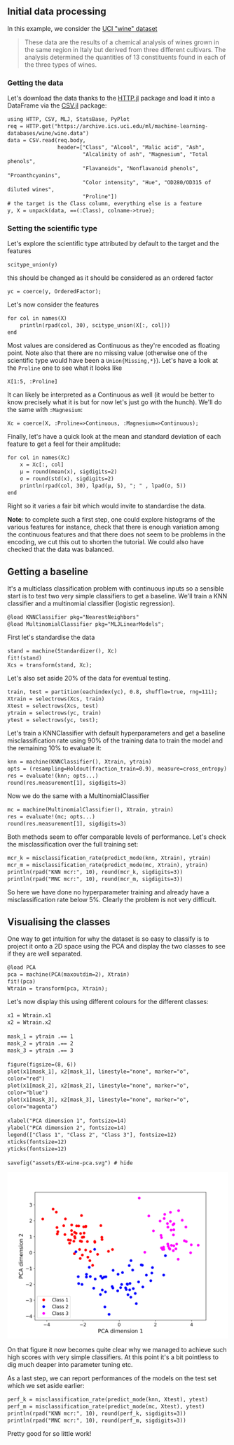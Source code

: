 <!--This file was generated, do not modify it.-->
## Initial data processing

In this example, we consider the [UCI "wine" dataset](https://archive.ics.uci.edu/ml/datasets/wine)

> These data are the results of a chemical analysis of wines grown in the same region in Italy but derived from three different cultivars. The analysis determined the quantities of 13 constituents found in each of the three types of wines.

### Getting the data
Let's download the data thanks to the [HTTP.jl](HTTP.get("https://archive.ics.uci.edu/ml/machine-learning-databases/wine/wine.data")) package and load it into a DataFrame via the [CSV.jl](https://github.com/JuliaData/CSV.jl) package:

```julia:ex1
using HTTP, CSV, MLJ, StatsBase, PyPlot
req = HTTP.get("https://archive.ics.uci.edu/ml/machine-learning-databases/wine/wine.data")
data = CSV.read(req.body,
                header=["Class", "Alcool", "Malic acid", "Ash",
                        "Alcalinity of ash", "Magnesium", "Total phenols",
                        "Flavanoids", "Nonflavanoid phenols", "Proanthcyanins",
                        "Color intensity", "Hue", "OD280/OD315 of diluted wines",
                        "Proline"])
# the target is the Class column, everything else is a feature
y, X = unpack(data, ==(:Class), colname->true);
```

### Setting the scientific type

Let's explore the scientific type attributed by default to the target and the features

```julia:ex2
scitype_union(y)
```

this should be changed as it should be considered as an ordered factor

```julia:ex3
yc = coerce(y, OrderedFactor);
```

Let's now consider the features

```julia:ex4
for col in names(X)
    println(rpad(col, 30), scitype_union(X[:, col]))
end
```

Most values are considered as Continuous as they're encoded as floating point.
Note also that there are no missing value (otherwise one of the scientific type would have been a `Union{Missing,*}`).
Let's have a look at the `Proline` one to see what it looks like

```julia:ex5
X[1:5, :Proline]
```

It can likely be interpreted as a Continuous as well (it would be better to know precisely what it is but for now let's just go with the hunch).
We'll do the same with `:Magnesium`:

```julia:ex6
Xc = coerce(X, :Proline=>Continuous, :Magnesium=>Continuous);
```

Finally, let's have a quick look at the mean and standard deviation of each feature to get a feel for their amplitude:

```julia:ex7
for col in names(Xc)
    x = Xc[:, col]
    μ = round(mean(x), sigdigits=2)
    σ = round(std(x), sigdigits=2)
    println(rpad(col, 30), lpad(μ, 5), "; " , lpad(σ, 5))
end
```

Right so it varies a fair bit which would invite to standardise the data.

**Note**: to complete such a first step, one could explore histograms of the various features for instance, check that there is enough variation among the continuous features and that there does not seem to be problems in the encoding, we cut this out to shorten the tutorial. We could also have checked that the data was balanced.

## Getting a baseline

It's a multiclass classification problem with continuous inputs so a sensible start is  to test two very simple classifiers to get a baseline.
We'll train a KNN classifier and a multinomial classifier (logistic regression).

```julia:ex8
@load KNNClassifier pkg="NearestNeighbors"
@load MultinomialClassifier pkg="MLJLinearModels";
```

First let's standardise the data

```julia:ex9
stand = machine(Standardizer(), Xc)
fit!(stand)
Xcs = transform(stand, Xc);
```

Let's also set aside 20% of the data for eventual testing.

```julia:ex10
train, test = partition(eachindex(yc), 0.8, shuffle=true, rng=111);
Xtrain = selectrows(Xcs, train)
Xtest = selectrows(Xcs, test)
ytrain = selectrows(yc, train)
ytest = selectrows(yc, test);
```

Let's train a KNNClassifier with default hyperparameters and get a baseline misclassification rate using 90% of the training data to train the model and the remaining 10% to evaluate it:

```julia:ex11
knn = machine(KNNClassifier(), Xtrain, ytrain)
opts = (resampling=Holdout(fraction_train=0.9), measure=cross_entropy)
res = evaluate!(knn; opts...)
round(res.measurement[1], sigdigits=3)
```

Now we do the same with a MultinomialClassifier

```julia:ex12
mc = machine(MultinomialClassifier(), Xtrain, ytrain)
res = evaluate!(mc; opts...)
round(res.measurement[1], sigdigits=3)
```

Both methods seem to offer comparable levels of performance.
Let's check the misclassification over the full training set:

```julia:ex13
mcr_k = misclassification_rate(predict_mode(knn, Xtrain), ytrain)
mcr_m = misclassification_rate(predict_mode(mc, Xtrain), ytrain)
println(rpad("KNN mcr:", 10), round(mcr_k, sigdigits=3))
println(rpad("MNC mcr:", 10), round(mcr_m, sigdigits=3))
```

So here we have done no hyperparameter training and already have a misclassification rate below 5%.
Clearly the problem is not very difficult.

## Visualising the classes

One way to get intuition for why the dataset is so easy to classify is to project it onto a 2D space using the PCA and display the two classes to see if they are well separated.

```julia:ex14
@load PCA
pca = machine(PCA(maxoutdim=2), Xtrain)
fit!(pca)
Wtrain = transform(pca, Xtrain);
```

Let's now display this using different colours for the different classes:

```julia:ex15
x1 = Wtrain.x1
x2 = Wtrain.x2

mask_1 = ytrain .== 1
mask_2 = ytrain .== 2
mask_3 = ytrain .== 3

figure(figsize=(8, 6))
plot(x1[mask_1], x2[mask_1], linestyle="none", marker="o", color="red")
plot(x1[mask_2], x2[mask_2], linestyle="none", marker="o", color="blue")
plot(x1[mask_3], x2[mask_3], linestyle="none", marker="o", color="magenta")

xlabel("PCA dimension 1", fontsize=14)
ylabel("PCA dimension 2", fontsize=14)
legend(["Class 1", "Class 2", "Class 3"], fontsize=12)
xticks(fontsize=12)
yticks(fontsize=12)

savefig("assets/EX-wine-pca.svg") # hide
```

![](/assets/EX-wine-pca.svg)

On that figure it now becomes quite clear why we managed to achieve such high scores with very simple classifiers.
At this point it's a bit pointless to dig much deaper into parameter tuning etc.

As a last step, we can report performances of the models on the test set which we set aside earlier:

```julia:ex16
perf_k = misclassification_rate(predict_mode(knn, Xtest), ytest)
perf_m = misclassification_rate(predict_mode(mc, Xtest), ytest)
println(rpad("KNN mcr:", 10), round(perf_k, sigdigits=3))
println(rpad("MNC mcr:", 10), round(perf_m, sigdigits=3))
```

Pretty good for so little work!

